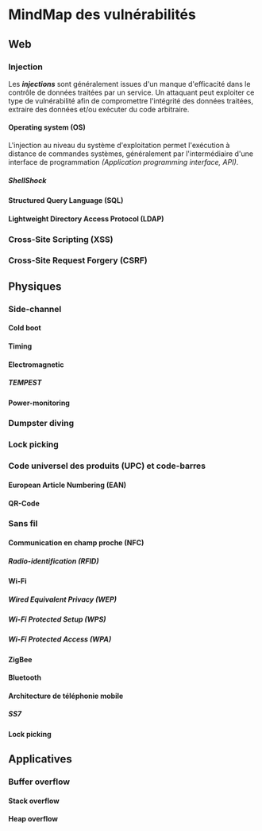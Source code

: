 <!-- [metadata]>
+++
title = "MindMap des vulnérabilités"
author = "Hackademics Forum"
keywords = ["vulnerabilité, vecteur, attaque, sécurité, informatique, information, technologie, piratage, analyse, projet, mindmap, schéma, carte heuristique, hackademics, forum"]
+++
<![end-metadata] -->

<!--
Afin de garantir une pleine compatibilité avec l'ensemble des systèmes d'exploitation, veuillez conserver un encodage UTF-8 sans marque d'ordre des octets (BOM), utiliser une séquence de quatres espaces pour la tabulation et conserver une séquence CRLF (\r\n) pour le marquage de fin de ligne.
-->

# MindMap des vulnérabilités

## Web

### Injection

Les ___injections___ sont généralement issues d'un manque d'efficacité dans le contrôle de données traitées par un service. Un attaquant peut exploiter ce type de vulnérabilité afin de compromettre l'intégrité des données traitées, extraire des données et/ou exécuter du code arbitraire.

#### Operating system (OS)

L'injection au niveau du système d'exploitation permet l'exécution à distance de commandes systèmes, généralement par l'intermédiaire d'une interface de programmation _(Application programming interface, API)_.

##### ShellShock

#### Structured Query Language (SQL)

#### Lightweight Directory Access Protocol (LDAP)

### Cross-Site Scripting (XSS)

### Cross-Site Request Forgery (CSRF)

## Physiques

### Side-channel

#### Cold boot

#### Timing

#### Electromagnetic

##### TEMPEST

#### Power-monitoring

### Dumpster diving

### Lock picking

### Code universel des produits (UPC) et code-barres

#### European Article Numbering (EAN)

#### QR-Code

### Sans fil

#### Communication en champ proche (NFC)

##### Radio-identification (RFID)

#### Wi-Fi

##### Wired Equivalent Privacy (WEP)

##### Wi-Fi Protected Setup (WPS)

##### Wi-Fi Protected Access (WPA)

#### ZigBee

#### Bluetooth

#### Architecture de téléphonie mobile

##### SS7

#### Lock picking

## Applicatives

### Buffer overflow

#### Stack overflow

#### Heap overflow

  [1]: https://cve.mitre.org/cgi-bin/cvename.cgi?name=CVE-2014-6271 "CVE-2014-6271"
  [2]: https://cve.mitre.org/cgi-bin/cvename.cgi?name=CVE-2014-7169 "CVE-2014-7169"
  [3]: https://cve.mitre.org/cgi-bin/cvename.cgi?name=CVE-2014-7186 "CVE-2014-7186"
  [4]: https://cve.mitre.org/cgi-bin/cvename.cgi?name=CVE-2014-7187 "CVE-2014-7187"
  [5]: https://samhobbs.co.uk/2014/09/shellshock-bash-probe-alert-using-fail2ban "Shellshock BASH probe alert using Fail2ban"
